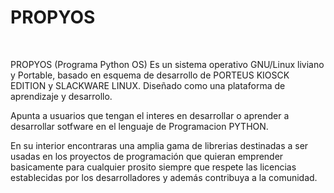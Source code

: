 # PROPYOS
<br>
 <p>PROPYOS (Programa Python OS) Es un sistema operativo GNU/Linux liviano y Portable, basado en esquema de desarrollo de PORTEUS KIOSCK EDITION y SLACKWARE LINUX. Diseñado como una plataforma de aprendizaje y desarrollo.</p><p> Apunta a usuarios que tengan el interes en desarrollar o aprender a desarrollar sotfware en el lenguaje de Programacion PYTHON.</p><p>En su interior encontraras una amplia gama de librerias destinadas a ser usadas en los
 proyectos de programación que quieran emprender basicamente para cualquier prosito siempre que respete las licencias establecidas por los desarrolladores
 y además contribuya a la comunidad.</p>
